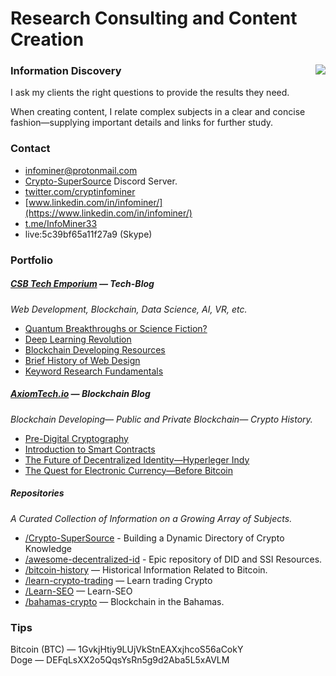 # Research Consulting and Content Creation
### Information Discovery <img src="http://i.imgur.com/1po9lPM.png" align="right">

I ask my clients the right questions to provide the results they need. 

When creating content, I relate complex subjects in a clear and concise fashion—supplying important details and links for further study.

### Contact

* <a href="mailto:infominer@protonmail.com">infominer@protonmail.com</a>
* [Crypto-SuperSource](https://discord.gg/ahTuPMY) Discord Server.
* [twitter.com/cryptinfominer](https://twitter.com/cryptinfominer)
* [www.linkedin.com/in/infominer/](https://www.linkedin.com/in/infominer/)
* [t.me/InfoMiner33](https://t.me/InfoMiner33)
* live:5c39bf65a11f27a9 (Skype)

### Portfolio

##### [CSB Tech Emporium](https://www.csbtechemporium.com/the-tech-blog/) — Tech-Blog
*Web Development, Blockchain, Data Science, AI, VR, etc.*
  * [Quantum Breakthroughs or Science Fiction?](https://www.csbtechemporium.com/quantum-revolution-or-scifi/)
  * [Deep Learning Revolution](https://www.csbtechemporium.com/deep-learning-revolution/)
  * [Blockchain Developing Resources](https://www.csbtechemporium.com/become-a-blockchain-developer/)
  * [Brief History of Web Design](https://www.csbtechemporium.com/web-design-history/)
  * [Keyword Research Fundamentals](https://www.csbtechemporium.com/keyword-research-fundamentals/)

##### [AxiomTech.io](https://www.axiomtech.io/blog/) — Blockchain Blog
*Blockchain Developing— Public and Private Blockchain— Crypto History.*
  * [Pre-Digital Cryptography](https://www.axiomtech.io/blog-feed/2018/9/24/pre-digital-cryptography-a-history)
  * [Introduction to Smart Contracts](https://www.axiomtech.io/blog-feed/2018/10/9/smart-contracts-uses-cases-dapps-icos)
  * [The Future of Decentralized Identity—Hyperleger Indy](https://www.axiomtech.io/blog-feed/hyperledger-indy-decentralized-identity)
  * [The Quest for Electronic Currency—Before Bitcoin](https://www.axiomtech.io/blog-feed/electronic-currency-before-bitcoin)

##### Repositories
*A Curated Collection of Information on a Growing Array of Subjects.*
* [/Crypto-SuperSource](https://github.com/infominer33/Crypto-SuperSource) - Building a Dynamic Directory of Crypto Knowledge
* [/awesome-decentralized-id](https://github.com/infominer33/awesome-decentralized-id) - Epic repository of DID and SSI Resources.
* [/bitcoin-history](https://github.com/infominer33/bitcoin-history) — Historical Information Related to Bitcoin.
* [/learn-crypto-trading](https://github.com/infominer33/learn-crypto-trading) — Learn trading Crypto 
* [/Learn-SEO](https://github.com/infominer33/Learn-SEO) — Learn-SEO
* [/bahamas-crypto](https://github.com/infominer33/bahamas-crypto) — Blockchain in the Bahamas.

### Tips

Bitcoin (BTC) — 1GvkjHtiy9LUjVkStnEAXxjhcoS56aCokY<br/>
Doge — DEFqLsXX2o5QqsYsRn5g9d2Aba5L5xAVLM
